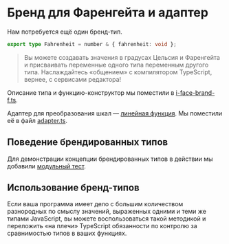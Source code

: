 # Бренд для Фаренгейта и адаптер

Нам потребуется ещё один бренд-тип.

```ts
export type Fahrenheit = number & { fahrenheit: void };
```

> Вы можете создавать значения в градусах Цельсия и Фаренгейта и присваивать переменные одного типа переменным другого типа. Наслаждайтесь «общением» с компилятором TypeScript, вернее, с сервисами редактора!

Описание типа и функцию-конструктор мы поместили в [i-face-brand-f.ts](https://codesandbox.io/s/step-4-demo-03-14-87r45?file=/src/i-face-brand-f.ts).

Адаптер для преобразования шкал — [линейная функция](<https://en.wikipedia.org/wiki/Fahrenheit#Conversion_(specific_temperature_point)>). Мы поместили её в файл [adapter.ts](https://codesandbox.io/s/step-4-demo-03-14-87r45?file=/src/adapter.ts).

## Поведение брендированных типов

Для демонстрации концепции брендированных типов в действии мы добавили [модульный тест](https://codesandbox.io/s/step-4-demo-03-14-87r45?file=/src/smart-house.guest.test.ts).

## Использование бренд-типов

Если ваша программа имеет дело с большим количеством разнородных по смыслу значений, выраженных одними и теми же типами JavaScript, вы можете воспользоваться такой методикой и переложить «на плечи» TypeScript обязанности по контролю за сравнимостью типов в ваших функциях.
